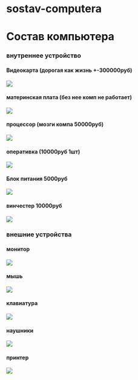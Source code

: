# sostav-computera
 <html>
 <body>
   <h1>Состав компьютера</h1>
   <h3>внутреннее устройство</h3>
  <h4>Видеокарта (дорогая как жизнь +-300000руб)</h4>
  <img src="https://user-images.githubusercontent.com/77286271/137675202-e96ac6fe-dbe3-48c3-8007-ba737b7f3cf0.png">
  <h4>материнская плата (без нее комп не работает)</h4>
  <img src="https://user-images.githubusercontent.com/77286271/137675345-d1595f5c-2dce-4b1f-8ed9-a92a2600b05d.png">
  <h4>процессор (мозги компа 50000руб)</h4>
  <img src="https://user-images.githubusercontent.com/77286271/137676283-ab431137-6629-476b-9c0c-8dc8a33630ba.jpeg">
  <h4>оперативка (10000руб 1шт)</h4>
  <img src="https://user-images.githubusercontent.com/77286271/137675898-a7722f77-3ff0-435c-bc00-b1691bf43e2a.png">
  <h4>Блок питания 5000руб</h4>
   <img src="https://user-images.githubusercontent.com/77286271/137676044-a2d36041-5ba8-43ff-8f54-f215b84d1bfb.png">
  <h4>винчестер 10000руб</h4>
  <img src="https://user-images.githubusercontent.com/77286271/137676195-71e3f723-ea91-4283-9b03-abed7f643322.jpeg">
   <h3>внешние устройства</h3>
   <h4>монитор</h4>
    <img src="https://user-images.githubusercontent.com/77286271/137676726-1f9b64e6-fb23-4c54-8d9d-20970c18b7ef.png
">
  <h4>мышь</h4>
    <img src="https://user-images.githubusercontent.com/77286271/137676783-f5757c51-203d-40c9-9eb9-af53833dd778.png
">
  <h4>клавиатура</h4> 
  <img src="!https://user-images.githubusercontent.com/77286271/137676821-7ce2f759-8359-4d6a-b659-b397a5cbb1fa.jpeg
">
  <h4>наушники</h4>
    <img src="https://user-images.githubusercontent.com/77286271/137676942-8b333b28-5043-46a3-81aa-8fa39aa71c75.jpeg
">
  <h4>принтер</h4>
  <img src="https://user-images.githubusercontent.com/77286271/137676897-64d8f244-559d-4d68-ae84-dd0bb7582c5c.png
">
  
 </body>
 </html>
